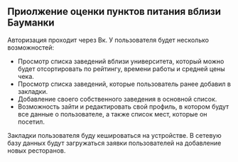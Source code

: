## Приолжение оценки пунктов питания вблизи Бауманки 
Авторизация проходит через Вк.
У пользователя будет несколько возможностей:
 - Просмотр списка заведений вблизи университета, который можно будет отсортировать по рейтингу, времени работы и средней цены чека.
 - Просмотр списка заведений, которые пользователь ранее добавил в закладки.
 - Добавление своего собственного заведения в основной список.
 - Возможность зайти и редактировать свой профиль, в котором будут все данные о пользователе, а также список мест, которые он посетил. 
 
Закладки пользователя буду кешироваться на устройстве. 
В сетевую базу данных будут загружаться заявки пользователей на добавление новых ресторанов.
